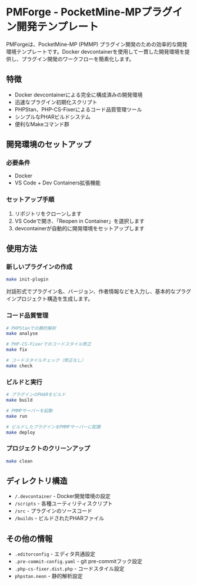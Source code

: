 # PMForge - PocketMine-MPプラグイン開発テンプレート

PMForgeは、PocketMine-MP (PMMP) プラグイン開発のための効率的な開発環境テンプレートです。Docker devcontainerを使用して一貫した開発環境を提供し、プラグイン開発のワークフローを簡素化します。

## 特徴

- Docker devcontainerによる完全に構成済みの開発環境
- 迅速なプラグイン初期化スクリプト
- PHPStan、PHP-CS-Fixerによるコード品質管理ツール
- シンプルなPHARビルドシステム
- 便利なMakeコマンド群

## 開発環境のセットアップ

### 必要条件

- Docker
- VS Code + Dev Containers拡張機能

### セットアップ手順

1. リポジトリをクローンします
2. VS Codeで開き、「Reopen in Container」を選択します
3. devcontainerが自動的に開発環境をセットアップします

## 使用方法

### 新しいプラグインの作成

```bash
make init-plugin
```

対話形式でプラグイン名、バージョン、作者情報などを入力し、基本的なプラグインプロジェクト構造を生成します。

### コード品質管理

```bash
# PHPStanでの静的解析
make analyse

# PHP-CS-Fixerでのコードスタイル修正
make fix

# コードスタイルチェック（修正なし）
make check
```

### ビルドと実行

```bash
# プラグインのPHARをビルド
make build

# PMMPサーバーを起動
make run

# ビルドしたプラグインをPMMPサーバーに配置
make deploy
```

### プロジェクトのクリーンアップ

```bash
make clean
```

## ディレクトリ構造

- `/.devcontainer` - Docker開発環境の設定
- `/scripts` - 各種ユーティリティスクリプト
- `/src` - プラグインのソースコード
- `/builds` - ビルドされたPHARファイル

## その他の情報

- `.editorconfig` - エディタ共通設定
- `.pre-commit-config.yaml` - git pre-commitフック設定
- `.php-cs-fixer.dist.php` - コードスタイル設定
- `phpstan.neon` - 静的解析設定
